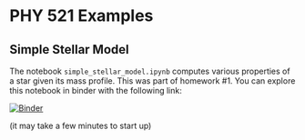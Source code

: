 # PHY 521 Examples

## Simple Stellar Model

The notebook `simple_stellar_model.ipynb` computes various properties
of a star given its mass profile.  This was part of homework #1.  You
can explore this notebook in binder with the following link:

[![Binder](https://mybinder.org/badge_logo.svg)](https://mybinder.org/v2/gh/zingale/phy521_examples/master?filepath=simple_stellar_model%2Fsimple-stellar-model.ipynb)

(it may take a few minutes to start up)
